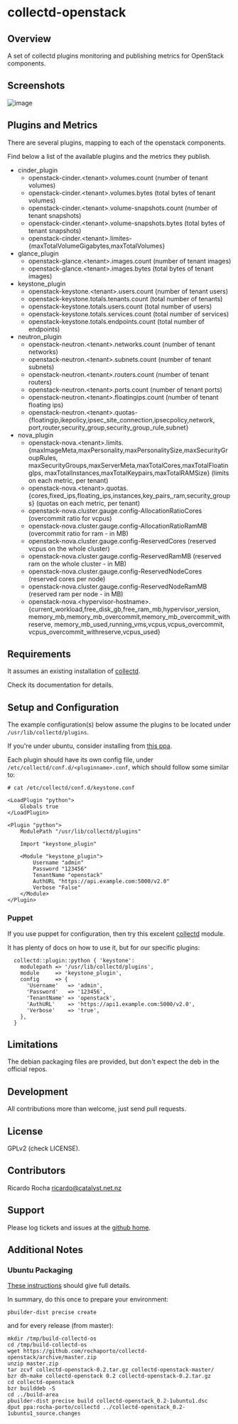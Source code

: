 collectd-openstack
==================

## Overview

A set of collectd plugins monitoring and publishing metrics for OpenStack components.

## Screenshots

![image](https://raw.github.com/rochaporto/collectd-openstack/master/public/openstack-usage.png)

## Plugins and Metrics

There are several plugins, mapping to each of the openstack components.

Find below a list of the available plugins and the metrics they publish.

* cinder_plugin
  * openstack-cinder.&lt;tenant>.volumes.count (number of tenant volumes)
  * openstack-cinder.&lt;tenant>.volumes.bytes (total bytes of tenant volumes)
  * openstack-cinder.&lt;tenant>.volume-snapshots.count (number of tenant snapshots)
  * openstack-cinder.&lt;tenant>.volume-snapshots.bytes (total bytes of tenant snapshots)
  * openstack-cinder.&lt;tenant>.limites-{maxTotalVolumeGigabytes,maxTotalVolumes}
* glance_plugin
  * openstack-glance.&lt;tenant>.images.count (number of tenant images)
  * openstack-glance.&lt;tenant>.images.bytes (total bytes of tenant images)
* keystone_plugin
  * openstack-keystone.&lt;tenant>.users.count (number of tenant users)
  * openstack-keystone.totals.tenants.count (total number of tenants)
  * openstack-keystone.totals.users.count (total number of users)
  * openstack-keystone.totals.services.count (total number of services)
  * openstack-keystone.totals.endpoints.count (total number of endpoints)
* neutron_plugin
  * openstack-neutron.&lt;tenant>.networks.count (number of tenant networks)
  * openstack-neutron.&lt;tenant>.subnets.count (number of tenant subnets)
  * openstack-neutron.&lt;tenant>.routers.count (number of tenant routers)
  * openstack-neutron.&lt;tenant>.ports.count (number of tenant ports)
  * openstack-neutron.&lt;tenant>.floatingips.count (number of tenant floating ips)
  * openstack-neutron.&lt;tenant>.quotas-{floatingip,ikepolicy,ipsec_site_connection,ipsecpolicy,network,
                                          port,router,security_group,security_group_rule,subnet}
* nova_plugin
  * openstack-nova.&lt;tenant>.limits.{maxImageMeta,maxPersonality,maxPersonalitySize,maxSecurityGroupRules,
                                       maxSecurityGroups,maxServerMeta,maxTotalCores,maxTotalFloatingIps,
                                       maxTotalInstances,maxTotalKeypairs,maxTotalRAMSize}
    (limits on each metric, per tenant)
  * openstack-nova.&lt;tenant>.quotas.{cores,fixed_ips,floating_ips,instances,key_pairs,,ram,security_groups}
    (quotas on each metric, per tenant)
  * openstack-nova.cluster.gauge.config-AllocationRatioCores (overcommit ratio for vcpus)
  * openstack-nova.cluster.gauge.config-AllocationRatioRamMB (overcommit ratio for ram - in MB)
  * openstack-nova.cluster.gauge.config-ReservedCores (reserved vcpus on the whole cluster)
  * openstack-nova.cluster.gauge.config-ReservedRamMB (reserved ram on the whole cluster - in MB)
  * openstack-nova.cluster.gauge.config-ReservedNodeCores (reserved cores per node)
  * openstack-nova.cluster.gauge.config-ReservedNodeRamMB (reserved ram per node - in MB)
  * openstack-nova.&lt;hypervisor-hostname>.{current_workload,free_disk_gb,free_ram_mb,hypervisor_version,
                                             memory_mb,memory_mb_overcommit,memory_mb_overcommit_withreserve,
                                             memory_mb_used,running_vms,vcpus,vcpus_overcommit,
                                             vcpus_overcommit_withreserve,vcpus_used}

## Requirements

It assumes an existing installation of [collectd](http://collectd.org/documentation.shtml).

Check its documentation for details.

## Setup and Configuration

The example configuration(s) below assume the plugins to be located under `/usr/lib/collectd/plugins`.

If you're under ubuntu, consider installing from [this ppa](https://launchpad.net/~rocha-porto/+archive/collectd).

Each plugin should have its own config file, under `/etc/collectd/conf.d/<pluginname>.conf`, which
should follow some similar to:
```
# cat /etc/collectd/conf.d/keystone.conf

<LoadPlugin "python">
    Globals true
</LoadPlugin>

<Plugin "python">
    ModulePath "/usr/lib/collectd/plugins"

    Import "keystone_plugin"

    <Module "keystone_plugin">
        Username "admin"
        Password "123456"
        TenantName "openstack"
        AuthURL "https://api.example.com:5000/v2.0"
        Verbose "False"
    </Module>
</Plugin>
```

### Puppet

If you use puppet for configuration, then try this excelent [collectd](https://github.com/pdxcat/puppet-module-collectd) module.

It has plenty of docs on how to use it, but for our specific plugins:
```
  collectd::plugin::python { 'keystone':
    modulepath => '/usr/lib/collectd/plugins',
    module     => 'keystone_plugin',
    config     => {
      'Username'   => 'admin',
      'Password'   => '123456',
      'TenantName' => 'openstack',
      'AuthURL'    => 'https://api1.example.com:5000/v2.0',
      'Verbose'    => 'true',
    },
  }
```

## Limitations

The debian packaging files are provided, but don't expect the deb in the official repos.

## Development

All contributions more than welcome, just send pull requests.

## License

GPLv2 (check LICENSE).

## Contributors

Ricardo Rocha <ricardo@catalyst.net.nz>

## Support

Please log tickets and issues at the [github home](https://github.com/rochaporto/collectd-openstack/issues).

## Additional Notes

### Ubuntu Packaging

[These instructions](http://packaging.ubuntu.com/html/packaging-new-software.html) should give full details.

In summary, do this once to prepare your environment:
```
pbuilder-dist precise create
```

and for every release (from master):
```
mkdir /tmp/build-collectd-os
cd /tmp/build-collectd-os
wget https://github.com/rochaporto/collectd-openstack/archive/master.zip
unzip master.zip
tar zcvf collectd-openstack-0.2.tar.gz collectd-openstack-master/
bzr dh-make collectd-openstack 0.2 collectd-openstack-0.2.tar.gz
cd collectd-openstack
bzr builddeb -S
cd ../build-area
pbuilder-dist precise build collectd-openstack_0.2-1ubuntu1.dsc
dput ppa:rocha-porto/collectd ../collectd-openstack_0.2-1ubuntu1_source.changes
```
